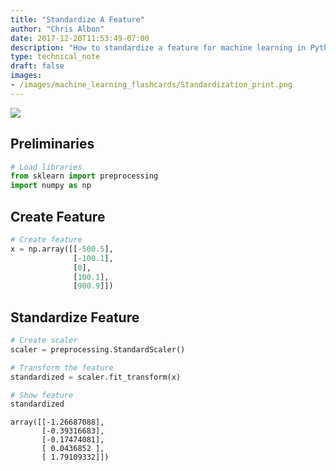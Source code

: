 ```yaml
---
title: "Standardize A Feature"
author: "Chris Albon"
date: 2017-12-20T11:53:49-07:00
description: "How to standardize a feature for machine learning in Python."
type: technical_note
draft: false
images:
- /images/machine_learning_flashcards/Standardization_print.png
---
```

<a alt="Standardization" href="https://machinelearningflashcards.com">
    <img src="/images/machine_learning_flashcards/Standardization_print.png" class="flashcard center-block">
</a>

## Preliminaries


```python
# Load libraries
from sklearn import preprocessing
import numpy as np
```

## Create Feature


```python
# Create feature
x = np.array([[-500.5], 
              [-100.1], 
              [0], 
              [100.1], 
              [900.9]])
```

## Standardize Feature


```python
# Create scaler
scaler = preprocessing.StandardScaler()

# Transform the feature
standardized = scaler.fit_transform(x)

# Show feature
standardized
```




    array([[-1.26687088],
           [-0.39316683],
           [-0.17474081],
           [ 0.0436852 ],
           [ 1.79109332]])


